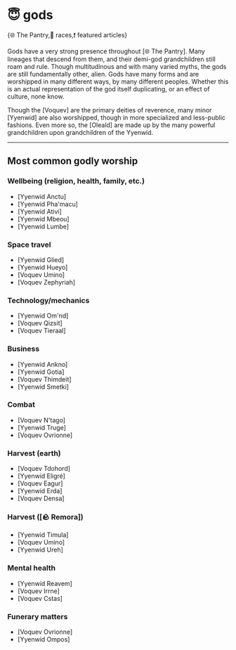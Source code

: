 # 😇 gods

{🌐 The Pantry,🧑 races,❗ featured articles}

Gods have a very strong presence throughout [🌐 The Pantry]. Many lineages that descend from them, and their demi-god grandchildren still roam and rule. Though multitudinous and with many varied myths, the gods are still fundamentally other, alien. Gods have many forms and are worshipped in many different ways, by many different peoples. Whether this is an actual representation of the god itself duplicating, or an effect of culture, none know.

Though the [Voquev] are the primary deities of reverence, many minor [Yyenwid] are also worshipped, though in more specialized and less-public fashions. Even more so, the [Oleald] are made up by the many powerful grandchildren upon grandchildren of the Yyenwid.

---

## **Most common godly worship**

### **Wellbeing (religion, health, family, etc.)**
- [Yyenwid Anctu]
- [Yyenwid Pha'macu]
- [Yyenwid Ativi]
- [Yyenwid Mbeou]
- [Yyenwid Lumbe]

### **Space travel**
- [Yyenwid Glied]
- [Yyenwid Hueyo]
- [Voquev Umino]
- [Voquev Zephyriah]

### **Technology/mechanics**
- [Yyenwid Om'nd]
- [Voquev Qizsit]
- [Voquev Tieraal]

### **Business**
- [Yyenwid Ankno]
- [Yyenwid Gotia]
- [Voquev Thimdeit]
- [Yyenwid Smetki]

### **Combat**
- [Voquev N'tago]
- [Yyenwid Truge]
- [Voquev Ovrionne]

### **Harvest (earth)**
- [Voquev Tdohord]
- [Yyenwid Eligré]
- [Voquev Eagur]
- [Yyenwid Erda]
- [Voquev Densa]

### **Harvest ([🪨 Remora])**
- [Yyenwid Timula]
- [Voquev Umino]
- [Yyenwid Ureh]

### **Mental health**
- [Yyenwid Reavem]
- [Voquev Irrne]
- [Voquev Cstas]

### **Funerary matters**
- [Voquev Ovrionne]
- [Yyenwid Ompos]
